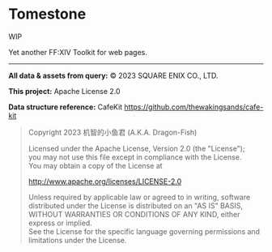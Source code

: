 # Tomestone

WIP

Yet another FF:XIV Toolkit for web pages.

---

**All data & assets from query:** &copy; 2023 SQUARE ENIX CO., LTD.

**This project:** Apache License 2.0

**Data structure reference:** CafeKit https://github.com/thewakingsands/cafe-kit

> Copyright 2023 机智的小鱼君 (A.K.A. Dragon-Fish)
>
> Licensed under the Apache License, Version 2.0 (the "License");<br>
> you may not use this file except in compliance with the License.<br>
> You may obtain a copy of the License at
>
> http://www.apache.org/licenses/LICENSE-2.0
>
> Unless required by applicable law or agreed to in writing, software<br>
> distributed under the License is distributed on an "AS IS" BASIS,<br>
> WITHOUT WARRANTIES OR CONDITIONS OF ANY KIND, either express or implied.<br>
> See the License for the specific language governing permissions and<br>
> limitations under the License.
